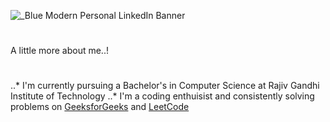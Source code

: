 ![_Blue Modern Personal LinkedIn Banner](https://github.com/Rushi0207/rushikeshphadtare/assets/113949814/f928dec5-1c41-4b85-9c31-e6fc959d6dd3)
#
A little more about me..!  
#
..* I'm currently pursuing a Bachelor's in Computer Science at Rajiv Gandhi Institute of Technology
..* I'm a coding enthuisist and consistently solving problems on [GeeksforGeeks](https://auth.geeksforgeeks.org/user/rushikeshphyhut/?utm_source=geeksforgeeks&utm_medium=my_profile&utm_campaign=auth_user) and [LeetCode](https://leetcode.com/rushikeshphadtare2003/)
